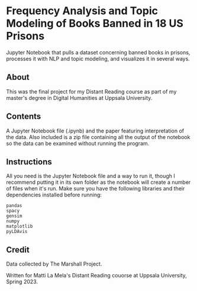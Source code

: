 # Frequency Analysis and Topic Modeling of Books Banned in 18 US Prisons
Jupyter Notebook that pulls a dataset concerning banned books in prisons, processes it with NLP and topic modeling, and visualizes it in several ways.

## About
This was the final project for my Distant Reading course as part of my master's degree in Digital Humanities at Uppsala University.

## Contents
A Jupyter Notebook file (.ipynb) and the paper featuring interpretation of the data. Also included is a zip file containing all the output of the notebook so the data can be examined without running the program.

## Instructions

All you need is the Jupyter Notebook file and a way to run it, though I recommend putting it in its own folder as the notebook will create a number of files when it's run.
Make sure you have the following libraries and their dependencies installed before running:
 ````
pandas
spacy
gensim
numpy
matplotlib
pyLDAvis
````
## Credit
Data collected by The Marshall Project.

Written for Matti La Mela's Distant Reading couorse at Uppsala University, Spring 2023.
